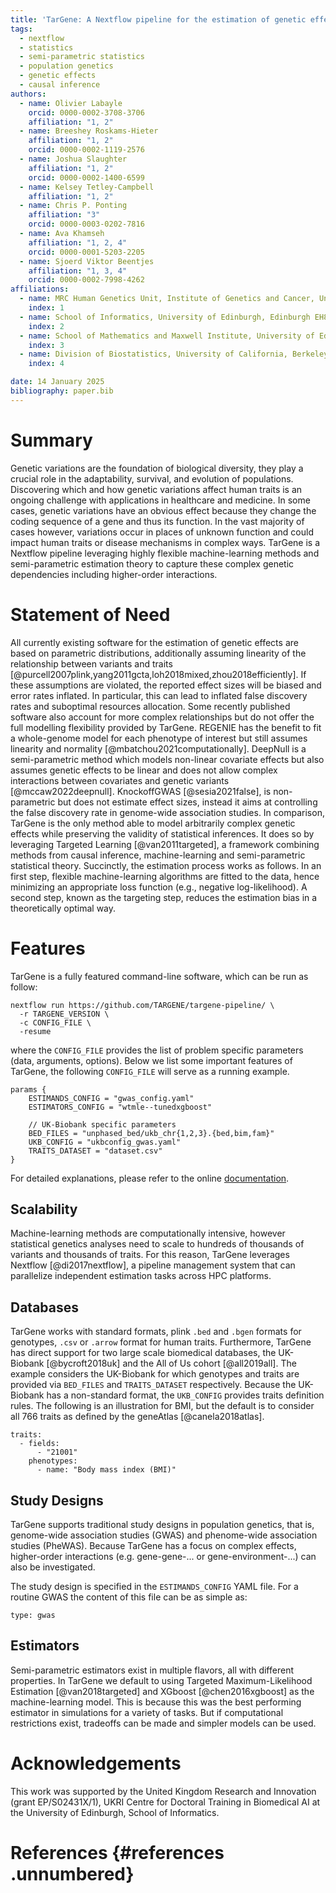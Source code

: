 ```yaml
---
title: 'TarGene: A Nextflow pipeline for the estimation of genetic effects on human traits via semi-parametric methods.'
tags:
  - nextflow
  - statistics
  - semi-parametric statistics
  - population genetics
  - genetic effects
  - causal inference
authors:
  - name: Olivier Labayle
    orcid: 0000-0002-3708-3706
    affiliation: "1, 2"
  - name: Breeshey Roskams-Hieter
    affiliation: "1, 2"
    orcid: 0000-0002-1119-2576
  - name: Joshua Slaughter
    affiliation: "1, 2"
    orcid: 0000-0002-1400-6599
  - name: Kelsey Tetley-Campbell
    affiliation: "1, 2"
  - name: Chris P. Ponting
    affiliation: "3"
    orcid: 0000-0003-0202-7816
  - name: Ava Khamseh
    affiliation: "1, 2, 4"
    orcid: 0000-0001-5203-2205
  - name: Sjoerd Viktor Beentjes
    affiliation: "1, 3, 4"
    orcid: 0000-0002-7998-4262
affiliations:
  - name: MRC Human Genetics Unit, Institute of Genetics and Cancer, University of Edinburgh, Edinburgh EH4 2XU, United Kingdom.
    index: 1
  - name: School of Informatics, University of Edinburgh, Edinburgh EH8 9AB, United Kingdom
    index: 2
  - name: School of Mathematics and Maxwell Institute, University of Edinburgh, Edinburgh EH9 3FD, United Kingdom
    index: 3
  - name: Division of Biostatistics, University of California, Berkeley, CA, USA
    index: 4

date: 14 January 2025
bibliography: paper.bib
---
```


# Summary

Genetic variations are the foundation of biological diversity, they play a crucial role in the adaptability, survival, and evolution of populations. Discovering which and how genetic variations affect human traits is an ongoing challenge with applications in healthcare and medicine. In some cases, genetic variations have an obvious effect because they change the coding sequence of a gene and thus its function. In the vast majority of cases however, variations occur in places of unknown function and could impact human traits or disease mechanisms in complex ways. TarGene is a Nextflow pipeline leveraging highly flexible machine-learning methods and semi-parametric estimation theory to capture these complex genetic dependencies including higher-order interactions.

# Statement of Need

All currently existing software for the estimation of genetic effects are based on parametric distributions, additionally assuming linearity of the relationship between variants and traits [@purcell2007plink,yang2011gcta,loh2018mixed,zhou2018efficiently]. If these assumptions are violated, the reported effect sizes will be biased and error rates inflated. In particular, this can lead to inflated false discovery rates and suboptimal resources allocation. Some recently published software also account for more complex relationships but do not offer the full modelling flexibility provided by TarGene. REGENIE has the benefit to fit a whole-genome model for each phenotype of interest but still assumes linearity and normality [@mbatchou2021computationally]. DeepNull is a semi-parametric method which models non-linear covariate effects but also assumes genetic effects to be linear and does not allow complex interactions between covariates and genetic variants [@mccaw2022deepnull]. KnockoffGWAS [@sesia2021false], is non-parametric but does not estimate effect sizes, instead it aims at controlling the false discovery rate in genome-wide association studies. In comparison, TarGene is the only method able to model arbitrarily complex genetic effects while preserving the validity of statistical inferences. It does so by leveraging Targeted Learning [@van2011targeted], a framework combining methods from causal inference, machine-learning and semi-parametric statistical theory. Succinctly, the estimation process works as follows. In an first step, flexible machine-learning algorithms are fitted to the data, hence minimizing an appropriate loss function (e.g., negative log-likelihood). A second step, known as the targeting step, reduces the estimation bias in a theoretically optimal way.

# Features

TarGene is a fully featured command-line software, which can be run as follow:

```
nextflow run https://github.com/TARGENE/targene-pipeline/ \
  -r TARGENE_VERSION \
  -c CONFIG_FILE \
  -resume
```

where the `CONFIG_FILE` provides the list of problem specific parameters (data, arguments, options). Below we list some important features of TarGene, the following `CONFIG_FILE` will serve as a running example.

```
params {
    ESTIMANDS_CONFIG = "gwas_config.yaml"
    ESTIMATORS_CONFIG = "wtmle--tunedxgboost"

    // UK-Biobank specific parameters
    BED_FILES = "unphased_bed/ukb_chr{1,2,3}.{bed,bim,fam}"
    UKB_CONFIG = "ukbconfig_gwas.yaml"
    TRAITS_DATASET = "dataset.csv"
}
```

For detailed explanations, please refer to the online [documentation](https://targene.github.io/targene-pipeline/stable/).

## Scalability

Machine-learning methods are computationally intensive, however statistical genetics analyses need to scale to hundreds of thousands of variants and thousands of traits. For this reason, TarGene leverages Nextflow [@di2017nextflow], a pipeline management system that can parallelize independent estimation tasks across HPC platforms.

## Databases

TarGene works with standard formats, plink `.bed` and `.bgen` formats for genotypes, `.csv` or `.arrow` format for human traits. Furthermore, TarGene has direct support for two large scale biomedical databases, the UK-Biobank [@bycroft2018uk] and the All of Us cohort [@all2019all]. The example considers the UK-Biobank for which genotypes and traits are provided via `BED_FILES` and `TRAITS_DATASET` respectively. Because the UK-Biobank has a non-standard format, the `UKB_CONFIG` provides traits definition rules. The following is an illustration for BMI, but the default is to consider all 766 traits as defined by the geneAtlas [@canela2018atlas].

```
traits:
  - fields:
      - "21001"
    phenotypes:
      - name: "Body mass index (BMI)"
```

## Study Designs

TarGene supports traditional study designs in population genetics, that is, genome-wide association studies (GWAS) and phenome-wide association studies (PheWAS). Because TarGene has a focus on complex effects, higher-order interactions (e.g. gene-gene-... or gene-environment-...) can also be investigated.

The study design is specified in the `ESTIMANDS_CONFIG` YAML file. For a routine GWAS the content of this file can be as simple as:

```
type: gwas
```

## Estimators

Semi-parametric estimators exist in multiple flavors, all with different properties. In TarGene we default to using Targeted Maximum-Likelihood Estimation [@van2018targeted] and XGboost [@chen2016xgboost] as the machine-learning model. This is because this was the best performing estimator in simulations for a variety of tasks. But if computational restrictions exist, tradeoffs can be made and simpler models can be used.

# Acknowledgements

This work was supported by the United Kingdom Research and Innovation (grant EP/S02431X/1), UKRI Centre for Doctoral Training in Biomedical AI at the University of Edinburgh, School of Informatics.

# References {#references .unnumbered}
